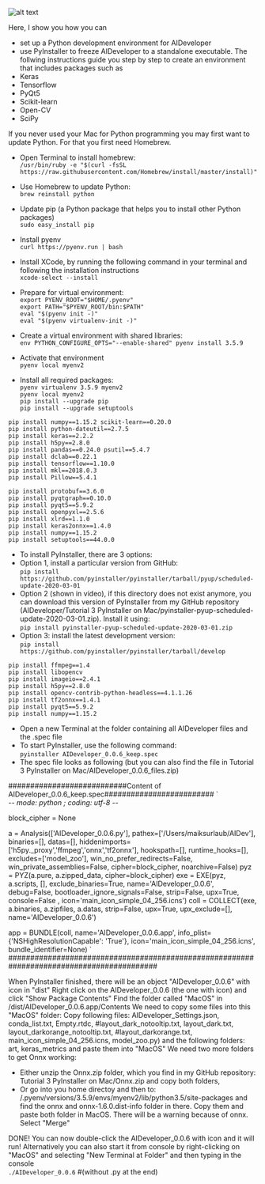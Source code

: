 ![alt text](https://github.com/maikherbig/AIDeveloper/blob/master/art/Logos_div_v01.png "Keras TensorFlow OpenCV Scikit-learn Qt PyInstaller Logos")  

Here, I show you how you can 
* set up a Python development environment for AIDeveloper
* use PyInstaller to freeze AIDeveloper to a standalone executable.
The follwing instructions guide you step by step to create an environment that includes packages such as
* Keras  
* Tensorflow  
* PyQt5  
* Scikit-learn  
* Open-CV  
* SciPy  

If you never used your Mac for Python programming you may first want to update Python. For that you first need Homebrew.
* Open Terminal to install homebrew:  
`/usr/bin/ruby -e "$(curl -fsSL https://raw.githubusercontent.com/Homebrew/install/master/install)"`
* Use Homebrew to update Python:  
`brew reinstall python`  
* Update pip (a Python package that helps you to install other Python packages)  
`sudo easy_install pip`  
  
* Install pyenv  
`curl https://pyenv.run | bash`    

* Install XCode, by running the following command in your terminal and following the installation instructions  
`xcode-select --install`  
  
* Prepare for virtual environment:  
`export PYENV_ROOT="$HOME/.pyenv"`  
`export PATH="$PYENV_ROOT/bin:$PATH"`  
`eval "$(pyenv init -)"`  
`eval "$(pyenv virtualenv-init -)"`   
  
* Create a virtual environment with shared libraries:  
`env PYTHON_CONFIGURE_OPTS="--enable-shared" pyenv install 3.5.9`  
* Activate that environment  
`pyenv local myenv2`  
* Install all required packages:  
`pyenv virtualenv 3.5.9 myenv2`  
`pyenv local myenv2`  
`pip install --upgrade pip`  
`pip install --upgrade setuptools`  

`pip install numpy==1.15.2 scikit-learn==0.20.0`  
`pip install python-dateutil==2.7.5`  
`pip install keras==2.2.2`  
`pip install h5py==2.8.0`  
`pip install pandas==0.24.0 psutil==5.4.7`  
`pip install dclab==0.22.1`  
`pip install tensorflow==1.10.0`  
`pip install mkl==2018.0.3`  
`pip install Pillow==5.4.1`  
  
`pip install protobuf==3.6.0`  
`pip install pyqtgraph==0.10.0`  
`pip install pyqt5==5.9.2`  
`pip install openpyxl==2.5.6`  
`pip install xlrd==1.1.0`  
`pip install keras2onnx==1.4.0`  
`pip install numpy==1.15.2`  
`pip install setuptools==44.0.0`  
  
* To install PyInstaller, there are 3 options:  
* Option 1, install a particular version from GitHub:  
`pip install https://github.com/pyinstaller/pyinstaller/tarball/pyup/scheduled-update-2020-03-01`  
* Option 2 (shown in video), if this directory does not exist anymore, you can download this version of PyInstaller from my GitHub   repository (AIDeveloper/Tutorial 3 PyInstaller on Mac/pyinstaller-pyup-scheduled-update-2020-03-01.zip). Install it using:  
`pip install pyinstaller-pyup-scheduled-update-2020-03-01.zip`  
* Option 3: install the latest development version:  
`pip install https://github.com/pyinstaller/pyinstaller/tarball/develop`  
  
`pip install ffmpeg==1.4`  
`pip install libopencv`  
`pip install imageio==2.4.1`  
`pip install h5py==2.8.0`  
`pip install opencv-contrib-python-headless==4.1.1.26`  
`pip install tf2onnx==1.4.1`  
`pip install pyqt5==5.9.2`  
`pip install numpy==1.15.2`  
  
* Open a new Terminal at the folder containing all AIDeveloper files and the .spec file  
* To start PyInstaller, use the following command:  
`pyinstaller AIDeveloper_0.0.6_keep.spec`  
* The spec file looks as following (but you can also find the file in Tutorial 3 PyInstaller on Mac/AIDeveloper_0.0.6_files.zip)  
 
###########################Content of AIDeveloper_0.0.6_keep.spec#########################
`  
-*- mode: python ; coding: utf-8 -*-

block_cipher = None


a = Analysis(['AIDeveloper_0.0.6.py'],
             pathex=['/Users/maiksurlaub/AIDev'],
             binaries=[],
             datas=[],
             hiddenimports=['h5py._proxy','ffmpeg','onnx','tf2onnx'],
             hookspath=[],
             runtime_hooks=[],
             excludes=['model_zoo'],
             win_no_prefer_redirects=False,
             win_private_assemblies=False,
             cipher=block_cipher,
             noarchive=False)
pyz = PYZ(a.pure, a.zipped_data,
             cipher=block_cipher)
exe = EXE(pyz,
          a.scripts,
          [],
          exclude_binaries=True,
          name='AIDeveloper_0.0.6',
          debug=False,
          bootloader_ignore_signals=False,
          strip=False,
          upx=True,
          console=False , icon='main_icon_simple_04_256.icns')
coll = COLLECT(exe,
               a.binaries,
               a.zipfiles,
               a.datas,
               strip=False,
               upx=True,
               upx_exclude=[],
               name='AIDeveloper_0.0.6')

app = BUNDLE(coll,
             name='AIDeveloper_0.0.6.app',
             info_plist={'NSHighResolutionCapable': 'True'},
             icon='main_icon_simple_04_256.icns',
             bundle_identifier=None)
`  
##########################################################################################

When PyInstaller finished, there will be an object "AIDeveloper_0.0.6" with icon in "dist"
Right click on the AIDeveloper_0.0.6 (the one with icon) and click "Show Package Contents"
Find the folder called "MacOS" in /dist/AIDeveloper_0.0.6.app/Contents
We need to copy some files into this "MacOS" folder:
Copy following files: AIDeveloper_Settings.json, conda_list.txt, Empty.rtdc, #layout_dark_notooltip.txt, layout_dark.txt, layout_darkorange_notooltip.txt, #layout_darkorange.txt, main_icon_simple_04_256.icns, model_zoo.py)
and the following folders: art, keras_metrics 
and paste them into "MacOS"
We need two more folders to get Onnx working: 
- Either unzip the Onnx.zip folder, which you find in my GitHub repository: Tutorial 3 PyInstaller on Mac/Onnx.zip and copy both folders,
- Or go into you home directoy and then to: /.pyenv/versions/3.5.9/envs/myenv2/lib/python3.5/site-packages   and find the onnx and onnx-1.6.0.dist-info folder in there. Copy them
and paste both folder in MacOS. There will be a warning because of onnx. Select "Merge"

DONE! You can now double-click the AIDeveloper_0.0.6 with icon and it will run! Alternatively you can also start it from console by right-clicking on "MacOS" and selecting "New Terminal at Folder" and then typing in the console  
`./AIDeveloper_0.0.6` #(without .py at the end)
